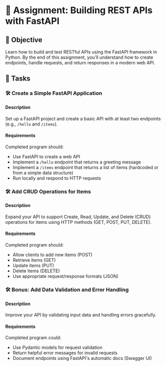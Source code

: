 # 📘 Assignment: Building REST APIs with FastAPI

## 🎯 Objective

Learn how to build and test RESTful APIs using the FastAPI framework in Python. By the end of this assignment, you'll understand how to create endpoints, handle requests, and return responses in a modern web API.

## 📝 Tasks

### 🛠️	Create a Simple FastAPI Application

#### Description
Set up a FastAPI project and create a basic API with at least two endpoints (e.g., `/hello` and `/items`).

#### Requirements
Completed program should:

- Use FastAPI to create a web API
- Implement a `/hello` endpoint that returns a greeting message
- Implement a `/items` endpoint that returns a list of items (hardcoded or from a simple data structure)
- Run locally and respond to HTTP requests

### 🛠️	Add CRUD Operations for Items

#### Description
Expand your API to support Create, Read, Update, and Delete (CRUD) operations for items using HTTP methods (GET, POST, PUT, DELETE).

#### Requirements
Completed program should:

- Allow clients to add new items (POST)
- Retrieve items (GET)
- Update items (PUT)
- Delete items (DELETE)
- Use appropriate request/response formats (JSON)

### 🛠️	Bonus: Add Data Validation and Error Handling

#### Description
Improve your API by validating input data and handling errors gracefully.

#### Requirements
Completed program could:

- Use Pydantic models for request validation
- Return helpful error messages for invalid requests
- Document endpoints using FastAPI's automatic docs (Swagger UI)
